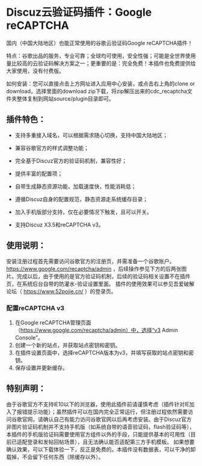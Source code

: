 # Discuz云验证码插件：Google reCAPTCHA

国内（中国大陆地区）也能正常使用的谷歌云验证码Google reCAPTCHA插件！

特点：谷歌出品的服务，专业可靠；全球均可使用，安全性强；可能是全世界使用量比较高的云验证码解决方案之一；更重要的是：完全免费！本插件也免费提供给大家使用，没有付费版。

如何安装：您可以直接点击上方网址进入应用中心安装，或点击右上角的clone or download，选择里面的download zip下载，将zip解压出来的cdc_recaptcha文件夹整体复制到网站source/plugin目录即可。

## 插件特色：

- 支持多重接入域名，可以根据需求随心切换，支持中国大陆地区；

- 兼容谷歌官方的样式调整功能；

- 完全基于Discuz官方的验证码机制，兼容性好；

- 提供丰富的配置项；

- 自带生成静态资源功能，加载速度快，性能消耗低；

- 遵循Discuz自身的配置规范，静态资源走系统缓存目录；

- 加入手机版部分支持，仅在必要情况下触发，且可以开关。

- 支持Discuz X3.5和reCAPTCHA v3。

## 使用说明：

安装注册过程首先需要访问谷歌官方的注册页，并需准备一个谷歌账户。 https://www.google.com/recaptcha/admin ，后续操作参见下方的后两张图片。完成以后，由于使用的是官方验证码机制，后续的验证码相关设置不在插件页，在系统后台自带的防灌水-验证设置里面。
插件的使用效果可以参见吾爱破解论坛（ https://www.52pojie.cn/ ）的登录页。

### 配置reCAPTCHA v3

1. 在Google reCAPTCHA管理页面（https://www.google.com/recaptcha/admin）中，选择“v3 Admin Console”。
2. 创建一个新的站点，并获取站点密钥和密钥。
3. 在插件设置页面中，选择reCAPTCHA版本为v3，并填写获取的站点密钥和密钥。
4. 保存设置并更新缓存。

## 特别声明：

由于谷歌官方不支持IE10以下的浏览器，使用此插件前请谨慎考虑（插件针对IE加入了报错提示功能）；虽然插件可以在国内完全正常运行，但注册过程依然需要访问谷歌官网，请确认自己有能力访问谷歌官网以后再考虑安装。由于Discuz官方非图片验证码机制并不支持手机版（如系统自带的语音验证码，flash验证码等），本插件的手机版验证码需要使用官方组件以外的手段，只能提供基本的可用性（目前已适配登录和发帖回帖场景），且无法确认能否适配第三方手机模板。
如果想要确认效果，可以下载体验一下，反正是免费的。本插件没有数据表，可以干净的卸载掉，不会留下任何东西（除缓存以外）。
